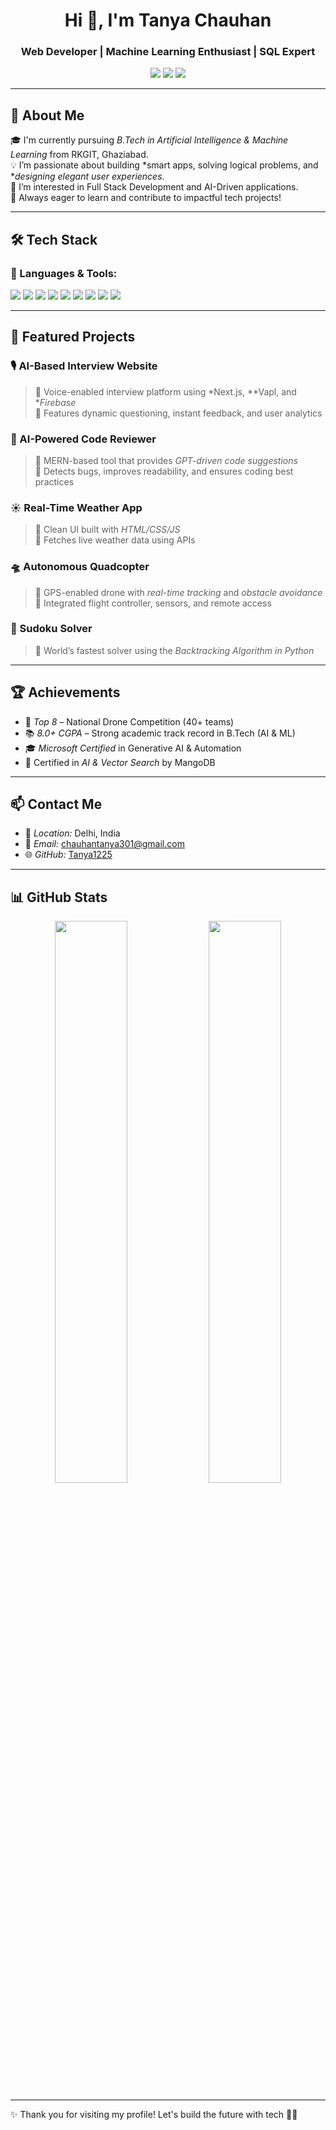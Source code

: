  <h1 align="center">Hi 👋, I'm Tanya Chauhan</h1>
<h3 align="center">Web Developer | Machine Learning Enthusiast | SQL Expert</h3>

<p align="center">
  <a href="https://github.com/Tanya1225"><img src="https://img.shields.io/github/followers/Tanya1225?label=Follow&style=social"></a>
  <a href="mailto:chauhantanya301@gmail.com"><img src="https://img.shields.io/badge/Email-chauhantanya301%40gmail.com-red"></a>
  <a href="https://github.com/Tanya1225"><img src="https://img.shields.io/badge/GitHub-Tanya1225-181717?logo=github"></a>
</p>

---

## 🌟 About Me

🎓 I'm currently pursuing *B.Tech in Artificial Intelligence & Machine Learning* from RKGIT, Ghaziabad.  
💡 I’m passionate about building *smart apps, solving logical problems, and **designing elegant user experiences*.  
🔭 I’m interested in Full Stack Development and AI-Driven applications.  
🎯 Always eager to learn and contribute to impactful tech projects!

---

## 🛠️ Tech Stack

### 🚀 Languages & Tools:
<p align="left">
  <img src="https://img.shields.io/badge/HTML5-E34F26?style=flat&logo=html5&logoColor=white"/>
  <img src="https://img.shields.io/badge/CSS3-1572B6?style=flat&logo=css3&logoColor=white"/>
  <img src="https://img.shields.io/badge/JavaScript-F7DF1E?style=flat&logo=javascript&logoColor=black"/>
  <img src="https://img.shields.io/badge/Python-3776AB?style=flat&logo=python&logoColor=white"/>
  <img src="https://img.shields.io/badge/React-20232A?style=flat&logo=react&logoColor=61DAFB"/>
  <img src="https://img.shields.io/badge/Node.js-339933?style=flat&logo=nodedotjs&logoColor=white"/>
  <img src="https://img.shields.io/badge/SQL-4479A1?style=flat&logo=postgresql&logoColor=white"/>
  <img src="https://img.shields.io/badge/Power%20BI-F2C811?style=flat&logo=powerbi&logoColor=black"/>
  <img src="https://img.shields.io/badge/Firebase-FFCA28?style=flat&logo=firebase&logoColor=black"/>
</p>

---

## 📂 Featured Projects

### 🎙️ AI-Based Interview Website
> 🔹 Voice-enabled interview platform using *Next.js, **Vapl, and **Firebase*  
> 🔹 Features dynamic questioning, instant feedback, and user analytics

### 🧠 AI-Powered Code Reviewer
> 🔹 MERN-based tool that provides *GPT-driven code suggestions*  
> 🔹 Detects bugs, improves readability, and ensures coding best practices

### ☀️ Real-Time Weather App
> 🔹 Clean UI built with *HTML/CSS/JS*  
> 🔹 Fetches live weather data using APIs

### 🛸 Autonomous Quadcopter
> 🔹 GPS-enabled drone with *real-time tracking* and *obstacle avoidance*  
> 🔹 Integrated flight controller, sensors, and remote access

### 🧩 Sudoku Solver
> 🔹 World’s fastest solver using the *Backtracking Algorithm in Python*

---

## 🏆 Achievements

- 🥈 *Top 8* – National Drone Competition (40+ teams)
- 📚 *8.0+ CGPA* – Strong academic track record in B.Tech (AI & ML)
- 🎓 *Microsoft Certified* in Generative AI & Automation
- 📜 Certified in *AI & Vector Search* by MangoDB

---

## 📫 Contact Me

- 📍 *Location:* Delhi, India  
- 📧 *Email:* chauhantanya301@gmail.com  
- 🌐 *GitHub:* [Tanya1225](https://github.com/Tanya1225)

---

## 📊 GitHub Stats

<p align="center">
  <img src="https://github-readme-stats.vercel.app/api?username=Tanya1225&show_icons=true&theme=radical" width="48%" />
  <img src="https://github-readme-streak-stats.herokuapp.com?user=Tanya1225&theme=radical" width="48%" />
</p>

---

✨ Thank you for visiting my profile! Let's build the future with tech 🤖✨


